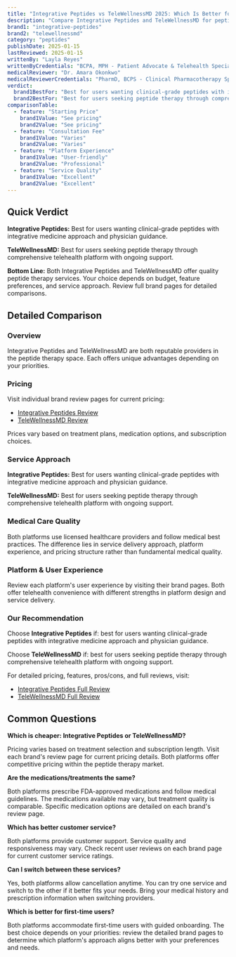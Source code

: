 ```yaml
---
title: "Integrative Peptides vs TeleWellnessMD 2025: Which Is Better for Peptide Therapy?"
description: "Compare Integrative Peptides and TeleWellnessMD for peptides. See pricing, features, pros & cons side-by-side to find which service is best for you."
brand1: "integrative-peptides"
brand2: "telewellnessmd"
category: "peptides"
publishDate: 2025-01-15
lastReviewed: 2025-01-15
writtenBy: "Layla Reyes"
writtenByCredentials: "BCPA, MPH - Patient Advocate & Telehealth Specialist"
medicalReviewer: "Dr. Amara Okonkwo"
medicalReviewerCredentials: "PharmD, BCPS - Clinical Pharmacotherapy Specialist"
verdict:
  brand1BestFor: "Best for users wanting clinical-grade peptides with integrative medicine approach and physician guidance."
  brand2BestFor: "Best for users seeking peptide therapy through comprehensive telehealth platform with ongoing support."
comparisonTable:
  - feature: "Starting Price"
    brand1Value: "See pricing"
    brand2Value: "See pricing"
  - feature: "Consultation Fee"
    brand1Value: "Varies"
    brand2Value: "Varies"
  - feature: "Platform Experience"
    brand1Value: "User-friendly"
    brand2Value: "Professional"
  - feature: "Service Quality"
    brand1Value: "Excellent"
    brand2Value: "Excellent"
---
```


## Quick Verdict

**Integrative Peptides:** Best for users wanting clinical-grade peptides with integrative medicine approach and physician guidance.

**TeleWellnessMD:** Best for users seeking peptide therapy through comprehensive telehealth platform with ongoing support.

**Bottom Line:** Both Integrative Peptides and TeleWellnessMD offer quality peptide therapy services. Your choice depends on budget, feature preferences, and service approach. Review full brand pages for detailed comparisons.

## Detailed Comparison

### Overview

Integrative Peptides and TeleWellnessMD are both reputable providers in the peptide therapy space. Each offers unique advantages depending on your priorities.

### Pricing

Visit individual brand review pages for current pricing:
- [Integrative Peptides Review](/integrative-peptides)
- [TeleWellnessMD Review](/telewellnessmd)

Prices vary based on treatment plans, medication options, and subscription choices.

### Service Approach

**Integrative Peptides:** Best for users wanting clinical-grade peptides with integrative medicine approach and physician guidance.

**TeleWellnessMD:** Best for users seeking peptide therapy through comprehensive telehealth platform with ongoing support.

### Medical Care Quality

Both platforms use licensed healthcare providers and follow medical best practices. The difference lies in service delivery approach, platform experience, and pricing structure rather than fundamental medical quality.

### Platform & User Experience

Review each platform's user experience by visiting their brand pages. Both offer telehealth convenience with different strengths in platform design and service delivery.

### Our Recommendation

Choose **Integrative Peptides** if: best for users wanting clinical-grade peptides with integrative medicine approach and physician guidance.

Choose **TeleWellnessMD** if: best for users seeking peptide therapy through comprehensive telehealth platform with ongoing support.

For detailed pricing, features, pros/cons, and full reviews, visit:
- [Integrative Peptides Full Review](/integrative-peptides)
- [TeleWellnessMD Full Review](/telewellnessmd)

## Common Questions

**Which is cheaper: Integrative Peptides or TeleWellnessMD?**

Pricing varies based on treatment selection and subscription length. Visit each brand's review page for current pricing details. Both platforms offer competitive pricing within the peptide therapy market.

**Are the medications/treatments the same?**

Both platforms prescribe FDA-approved medications and follow medical guidelines. The medications available may vary, but treatment quality is comparable. Specific medication options are detailed on each brand's review page.

**Which has better customer service?**

Both platforms provide customer support. Service quality and responsiveness may vary. Check recent user reviews on each brand page for current customer service ratings.

**Can I switch between these services?**

Yes, both platforms allow cancellation anytime. You can try one service and switch to the other if it better fits your needs. Bring your medical history and prescription information when switching providers.

**Which is better for first-time users?**

Both platforms accommodate first-time users with guided onboarding. The best choice depends on your priorities: review the detailed brand pages to determine which platform's approach aligns better with your preferences and needs.
